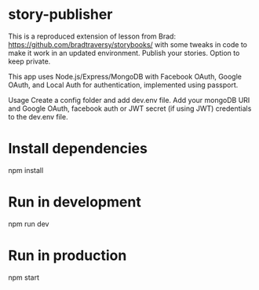 # story-publisher

This is a reproduced extension of lesson from Brad: https://github.com/bradtraversy/storybooks/  with some tweaks in code to make it work in an updated environment.
Publish your stories. Option to keep private.

This app uses Node.js/Express/MongoDB with Facebook OAuth, Google OAuth, and Local Auth for authentication, implemented using passport.

Usage
Create a config folder and add dev.env file.
Add your mongoDB URI and Google OAuth, facebook auth or JWT secret (if using JWT) credentials to the dev.env file.

# Install dependencies
npm install

# Run in development
npm run dev

# Run in production
npm start
